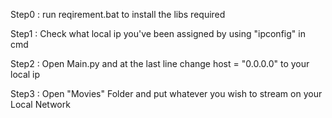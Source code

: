 Step0 : run reqirement.bat to install the libs required

Step1 : Check what local ip you've been assigned by using "ipconfig" in cmd

Step2 : Open Main.py and at the last line change host = "0.0.0.0" to your local ip

Step3 : Open "Movies" Folder and put whatever you wish to stream on your Local Network 
